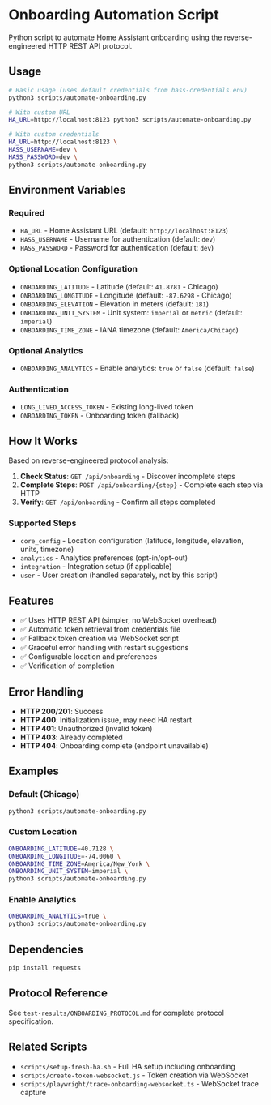 # Onboarding Automation Script

Python script to automate Home Assistant onboarding using the reverse-engineered HTTP REST API protocol.

## Usage

```bash
# Basic usage (uses default credentials from hass-credentials.env)
python3 scripts/automate-onboarding.py

# With custom URL
HA_URL=http://localhost:8123 python3 scripts/automate-onboarding.py

# With custom credentials
HA_URL=http://localhost:8123 \
HASS_USERNAME=dev \
HASS_PASSWORD=dev \
python3 scripts/automate-onboarding.py
```

## Environment Variables

### Required
- `HA_URL` - Home Assistant URL (default: `http://localhost:8123`)
- `HASS_USERNAME` - Username for authentication (default: `dev`)
- `HASS_PASSWORD` - Password for authentication (default: `dev`)

### Optional Location Configuration
- `ONBOARDING_LATITUDE` - Latitude (default: `41.8781` - Chicago)
- `ONBOARDING_LONGITUDE` - Longitude (default: `-87.6298` - Chicago)
- `ONBOARDING_ELEVATION` - Elevation in meters (default: `181`)
- `ONBOARDING_UNIT_SYSTEM` - Unit system: `imperial` or `metric` (default: `imperial`)
- `ONBOARDING_TIME_ZONE` - IANA timezone (default: `America/Chicago`)

### Optional Analytics
- `ONBOARDING_ANALYTICS` - Enable analytics: `true` or `false` (default: `false`)

### Authentication
- `LONG_LIVED_ACCESS_TOKEN` - Existing long-lived token
- `ONBOARDING_TOKEN` - Onboarding token (fallback)

## How It Works

Based on reverse-engineered protocol analysis:

1. **Check Status**: `GET /api/onboarding` - Discover incomplete steps
2. **Complete Steps**: `POST /api/onboarding/{step}` - Complete each step via HTTP
3. **Verify**: `GET /api/onboarding` - Confirm all steps completed

### Supported Steps

- `core_config` - Location configuration (latitude, longitude, elevation, units, timezone)
- `analytics` - Analytics preferences (opt-in/opt-out)
- `integration` - Integration setup (if applicable)
- `user` - User creation (handled separately, not by this script)

## Features

- ✅ Uses HTTP REST API (simpler, no WebSocket overhead)
- ✅ Automatic token retrieval from credentials file
- ✅ Fallback token creation via WebSocket script
- ✅ Graceful error handling with restart suggestions
- ✅ Configurable location and preferences
- ✅ Verification of completion

## Error Handling

- **HTTP 200/201**: Success
- **HTTP 400**: Initialization issue, may need HA restart
- **HTTP 401**: Unauthorized (invalid token)
- **HTTP 403**: Already completed
- **HTTP 404**: Onboarding complete (endpoint unavailable)

## Examples

### Default (Chicago)
```bash
python3 scripts/automate-onboarding.py
```

### Custom Location
```bash
ONBOARDING_LATITUDE=40.7128 \
ONBOARDING_LONGITUDE=-74.0060 \
ONBOARDING_TIME_ZONE=America/New_York \
ONBOARDING_UNIT_SYSTEM=imperial \
python3 scripts/automate-onboarding.py
```

### Enable Analytics
```bash
ONBOARDING_ANALYTICS=true \
python3 scripts/automate-onboarding.py
```

## Dependencies

```bash
pip install requests
```

## Protocol Reference

See `test-results/ONBOARDING_PROTOCOL.md` for complete protocol specification.

## Related Scripts

- `scripts/setup-fresh-ha.sh` - Full HA setup including onboarding
- `scripts/create-token-websocket.js` - Token creation via WebSocket
- `scripts/playwright/trace-onboarding-websocket.ts` - WebSocket trace capture


